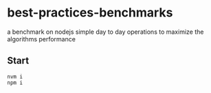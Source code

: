 # best-practices-benchmarks
a benchmark on nodejs simple day to day operations to maximize the algorithms performance

## Start
```
nvm i
npm i
```
